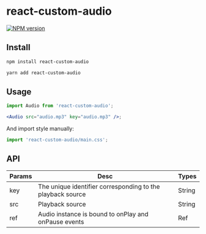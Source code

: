 # react-custom-audio

[![NPM version](https://img.shields.io/npm/v/react-custom-audio)](https://www.npmjs.com/package/react-custom-audio)

## Install

```bash
npm install react-custom-audio
```

```bash
yarn add react-custom-audio
```

## Usage

```jsx
import Audio from 'react-custom-audio';

<Audio src="audio.mp3" key="audio.mp3" />;
```

And import style manually:

```jsx
import 'react-custom-audio/main.css';
```

## API

| Params | Desc                                                       | Types  |
| ------ | ---------------------------------------------------------- | ------ |
| key    | The unique identifier corresponding to the playback source | String |
| src    | Playback source                                            | String |
| ref    | Audio instance is bound to onPlay and onPause events       | Ref    |
